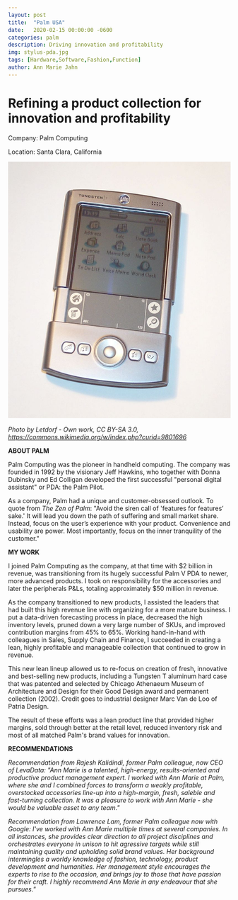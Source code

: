 ```yaml
---
layout: post
title:  "Palm USA"
date:   2020-02-15 00:00:00 -0600
categories: palm
description: Driving innovation and profitability
img: stylus-pda.jpg
tags: [Hardware,Software,Fashion,Function]
author: Ann Marie Jahn
---
```

# Refining a product collection for innovation and profitability


Company: Palm Computing

Location: Santa Clara, California

![tungsten t](/assets/img/palm_tungstent.jpg)

_Photo by Letdorf - Own work, CC BY-SA 3.0, https://commons.wikimedia.org/w/index.php?curid=9801696_

**ABOUT PALM**

Palm Computing was the pioneer in handheld computing. The company was founded in 1992 by the visionary Jeff Hawkins, who together with Donna Dubinsky and Ed Colligan developed the first successful "personal digital assistant" or PDA: the Palm Pilot.

As a company, Palm had a unique and customer-obsessed outlook. To quote from _The Zen of Palm_: "Avoid the siren call of 'features for features’ sake.' It will lead you down the path of suffering and small market share. Instead, focus on the user’s experience with your product. Convenience and usability are power. Most importantly, focus on the inner tranquility of the customer."

**MY WORK**

I joined Palm Computing as the company, at that time with $2 billion in revenue, was transitioning from its hugely successful Palm V PDA to newer, more advanced products. I took on responsibility for the accessories and later the peripherals P&Ls, totaling approximately $50 million in revenue.

As the company transitioned to new products, I assisted the leaders that had built this high revenue line with organizing for a more mature business. I put a data-driven forecasting process in place, decreased the high inventory levels, pruned down a very large number of SKUs, and improved contribution margins from 45% to 65%. Working hand-in-hand with colleagues in Sales, Supply Chain and Finance, I succeeded in creating a lean, highly profitable and manageable collection that continued to grow in revenue.

This new lean lineup allowed us to re-focus on creation of fresh, innovative and best-selling new products, including a Tungsten T aluminum hard case that was patented and selected by Chicago Athenaeum Museum of Architecture and Design for their Good Design award and permanent collection (2002). Credit goes to industrial designer Marc Van de Loo of Patria Design.

The result of these efforts was a lean product line that provided higher margins, sold through better at the retail level, reduced inventory risk and most of all matched Palm's brand values for innovation.

**RECOMMENDATIONS**

_Recommendation from Rajesh Kalidindi, former Palm colleague, now CEO of LevaData: "Ann Marie is a talented, high-energy, results-oriented and productive product management expert. I worked with Ann Marie at Palm, where she and I combined forces to transform a weakly profitable, overstocked accessories line-up into a high-margin, fresh, saleble and fast-turning collection. It was a pleasure to work with Ann Marie - she would be valuable asset to any team."_

_Recommendation from Lawrence Lam, former Palm colleague now with Google: I've worked with Ann Marie multiple times at several companies. In all instances, she provides clear direction to all project disciplines and orchestrates everyone in unison to hit agressive targets while still maintaining quality and upholding solid brand values. Her background intermingles a worldy knowledge of fashion, technology, product development and humanities. Her management style encourages the experts to rise to the occasion, and brings joy to those that have passion for their craft. I highly recommend Ann Marie in any endeavour that she pursues."_